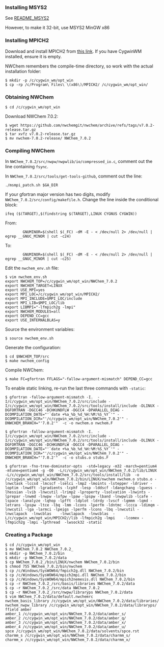 ### Installing MSYS2

See [README_MSYS2](README_MSYS2.md)

However, to make it 32-bit, use MSYS2 MinGW x86

### Installing MPICH2

Download and install MPICH2 from [this link](http://www.mpich.org/static/tarballs/1.4.1p1/mpich2-1.4.1p1-win-ia32.msi). If you have CygwinWM installed, ensure it is empty.

NWChem remembers the compile-time directory, so work with the actual installation folder:

```shell
$ mkdir -p /c/cygwin_wm/opt_win
$ cp -rp /c/Program\ Files\ \(x86\)/MPICH2/ /c/cygwin_wm/opt_win/
```

### Obtaining NWChem

```shell
$ cd /c/cygwin_wm/opt_win
```

Download NWChem 7.0.2:

```shell
$ wget https://github.com/nwchemgit/nwchem/archive/refs/tags/v7.0.2-release.tar.gz
$ tar xvfz v7.0.2-release.tar.gz
$ mv nwchem-7.0.2-release/ NWChem_7.0.2
```

### Compiling NWChem

In `NWChem_7.0.2/src/nwpw/nwpwlib/io/compressed_io.c`, comment out the line containing `fsync`.

In `NWChem_7.0.2/src/tools/get-tools-github`, comment out the line:

```shell
./msmpi_patch.sh $GA_DIR
```

If your gfortran major version has two digits, modify `NWChem_7.0.2/src/config/makefile.h`. Change the line inside the conditional block:

```shell
ifeq ($(TARGET),$(findstring $(TARGET),LINUX CYGNUS CYGWIN))
```

From:

```shell
        GNUMINOR=$(shell $(_FC) -dM -E - < /dev/null 2> /dev/null | egrep __GNUC_MINOR | cut -c24)
```

To:

```shell
        GNUMINOR=$(shell $(_FC) -dM -E - < /dev/null 2> /dev/null | egrep __GNUC_MINOR | cut -c25)
```

Edit the `nwchem_env.sh` file:

```shell
$ vim nwchem_env.sh
export NWCHEM_TOP=/c/cygwin_wm/opt_win/NWChem_7.0.2
export NWCHEM_TARGET=LINUX
export USE_MPI=yes
export MPI_LOC=/c/cygwin_wm/opt_win/MPICH2/
export MPI_INCLUDE=$MPI_LOC/include
export MPI_LIB=$MPI_LOC/lib
export LIBMPI="-lfmpich2g -lmpi"
export NWCHEM_MODULES=all
export DEPEND_CC=gcc
export USE_INTERNALBLAS=y
```

Source the environment variables:

```shell
$ source nwchem_env.sh
```

Generate the configuration:

```shell
$ cd $NWCHEM_TOP/src
$ make nwchem_config
```

Compile NWChem:

```shell
$ make FC=gfortran FFLAGS="-fallow-argument-mismatch" DEPEND_CC=gcc
```

To enable static linking, re-run the last three commands with `-static`:

```shell
$ gfortran -fallow-argument-mismatch -I.  -I/c/cygwin_wm/opt_win/NWChem_7.0.2/src/include -I/c/cygwin_wm/opt_win/NWChem_7.0.2/src/tools/install/include -DLINUX -DGFORTRAN -DGCC46 -DCHKUNDFLW -DGCC4 -DPARALLEL_DIAG -DCOMPILATION_DATE="'`date +%a_%b_%d_%H:%M:%S_%Y`'" -DCOMPILATION_DIR="'/c/cygwin_wm/opt_win/NWChem_7.0.2'" -DNWCHEM_BRANCH="'7.0.2'"  -c -o nwchem.o nwchem.F

$ gfortran -fallow-argument-mismatch -I.  -I/c/cygwin_wm/opt_win/NWChem_7.0.2/src/include -I/c/cygwin_wm/opt_win/NWChem_7.0.2/src/tools/install/include -DLINUX -DGFORTRAN -DGCC46 -DCHKUNDFLW -DGCC4 -DPARALLEL_DIAG -DCOMPILATION_DATE="'`date +%a_%b_%d_%H:%M:%S_%Y`'" -DCOMPILATION_DIR="'/c/cygwin_wm/opt_win/NWChem_7.0.2'" -DNWCHEM_BRANCH="'7.0.2'"  -c -o stubs.o stubs.F

$ gfortran -fno-tree-dominator-opts  -std=legacy -m32 -march=pentium4 -mtune=pentium4 -g -O0  -L/c/cygwin_wm/opt_win/NWChem_7.0.2/lib/LINUX -L/c/cygwin_wm/opt_win/NWChem_7.0.2/src/tools/install/lib  -o /c/cygwin_wm/opt_win/NWChem_7.0.2/bin/LINUX/nwchem nwchem.o stubs.o -lnwctask -lccsd -lmcscf -lselci -lmp2 -lmoints -lstepper -ldriver -loptim -lnwdft -lgradients -lcphf -lesp -lddscf -ldangchang -lguess -lhessian -lvib -lnwcutil -lrimp2 -lproperty -lsolvation -lnwints -lprepar -lnwmd -lnwpw -lofpw -lpaw -lpspw -lband -lnwpwlib -lcafe -lspace -lanalyze -lqhop -lpfft -ldplot -ldrdy -lvscf -lqmmm -lqmd -letrans -lpspw -ltce -lbq -lmm -lcons -lperfm -ldntmc -lccca -ldimqm -lnwcutil -lga -larmci -lpeigs -lperfm -lcons -lbq -lnwcutil -lnwclapack  -lnwcblas    -lnwclapack  -lnwcblas  -L/c/cygwin_wm/opt_win/MPICH2//lib -lfmpich2g -lmpi    -lcomex -lfmpich2g -lmpi -lpthread  -lwsock32 -static
```

### Creating a Package

```shell
$ cd /c/cygwin_wm/opt_win
$ mv NWChem_7.0.2 NWChem_7.0.2_
$ mkdir -p NWChem_7.0.2/bin
$ mkdir -p NWChem_7.0.2/data
$ cp NWChem_7.0.2_/bin/LINUX/nwchem NWChem_7.0.2/bin
$ chmod 755 NWChem_7.0.2/bin/nwchem
$ cp /c/Windows/SysWOW64/fmpich2g.dll NWChem_7.0.2/bin
$ cp /c/Windows/SysWOW64/mpich2mpi.dll NWChem_7.0.2/bin
$ cp /c/Windows/SysWOW64/mpich2nemesis.dll NWChem_7.0.2/bin
$ cp -r NWChem_7.0.2_/src/basis/libraries NWChem_7.0.2/data
$ cp -r NWChem_7.0.2_/src/data NWChem_7.0.2
$ cp -r NWChem_7.0.2_/src/nwpw/libraryps NWChem_7.0.2/data
$ vim NWChem_7.0.2/data/default.nwchemrc
nwchem_basis_library /c/cygwin_wm/opt_win/NWChem_7.0.2/data/libraries/
nwchem_nwpw_library /c/cygwin_wm/opt_win/NWChem_7.0.2/data/libraryps/
ffield amber
amber_1 /c/cygwin_wm/opt_win/NWChem_7.0.2/data/amber_s/
amber_2 /c/cygwin_wm/opt_win/NWChem_7.0.2/data/amber_q/
amber_3 /c/cygwin_wm/opt_win/NWChem_7.0.2/data/amber_x/
amber_4 /c/cygwin_wm/opt_win/NWChem_7.0.2/data/amber_u/
spce /c/cygwin_wm/opt_win/NWChem_7.0.2/data/solvents/spce.rst
charmm_s /c/cygwin_wm/opt_win/NWChem_7.0.2/data/charmm_s/
charmm_x /c/cygwin_wm/opt_win/NWChem_7.0.2/data/charmm_x/
```

